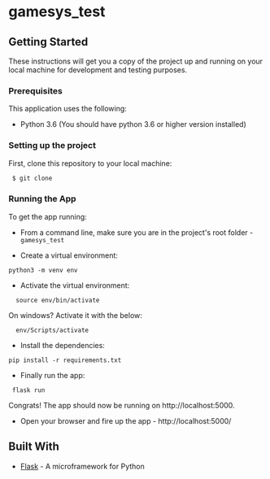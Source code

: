 # gamesys_test

## Getting Started

These instructions will get you a copy of the project up and running on your local machine for development and testing purposes.

### Prerequisites

This application uses the following:

 - Python 3.6 (You should have python 3.6 or higher version installed)
 
### Setting up the project

First, clone this repository to your local machine:

```sh
 $ git clone 
```

### Running the App

To get the app running:

 - From a command line, make sure you are in the project's root folder - `gamesys_test`
 
 - Create a virtual environment:
 ```
 python3 -m venv env
 ```
 - Activate the virtual environment:
 ```
   source env/bin/activate
 ```
 On windows? Activate it with the below:
 ```
   env/Scripts/activate
 ```

 - Install the dependencies:
 ```
 pip install -r requirements.txt
 ```

 - Finally run the app:
 ```
  flask run
 ```

 Congrats! The app should now be running on http://localhost:5000.


- Open your browser and fire up the app - http://localhost:5000/


## Built With

* [Flask](http://flask.pocoo.org/) - A microframework for Python
